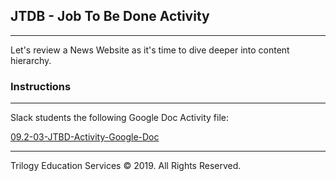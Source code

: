 ## JTDB - Job To Be Done Activity
---

Let's review a News Website as it's time to dive deeper into content hierarchy. 

### Instructions

---

Slack students the following Google Doc Activity file: 

[09.2-03-JTBD-Activity-Google-Doc](https://docs.google.com/document/d/1N6arkvMoJPf1Z8l4LyFwG03_KDj3kKu_M6tG2QT9H1M/edit?usp=sharing)


---

Trilogy Education Services © 2019. All Rights Reserved.
